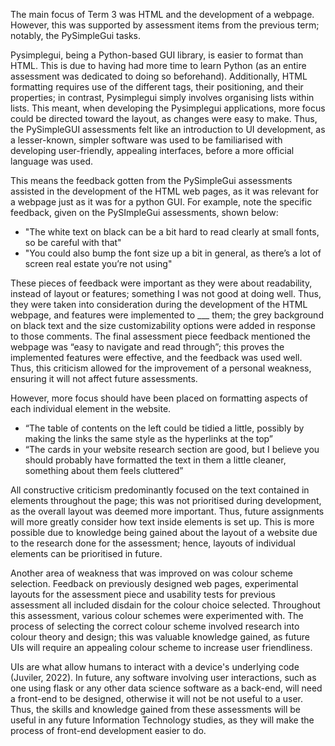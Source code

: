The main focus of Term 3 was HTML and the development of a webpage. However, this was supported by assessment items from the previous term; notably, the PySimpleGui tasks.

Pysimplegui, being a Python-based GUI library, is easier to format than HTML. This is due to having had more time to learn Python (as an entire assessment was dedicated to doing so beforehand). Additionally, HTML formatting requires use of the different tags, their positioning, and their properties; in contrast, Pysimplegui simply involves organising lists within lists. This meant, when developing the Pysimplegui applications, more focus could be directed toward the layout, as changes were easy to make. 
Thus, the PySimpleGUI assessments felt like an introduction to UI development, as a lesser-known, simpler software was used to be familiarised with developing user-friendly, appealing interfaces, before a more official language was used. 

This means the feedback gotten from the PySimpleGui assessments assisted in the development of the HTML web pages, as it was relevant for a webpage just as it was for a python GUI. For example, note the specific feedback, given on the PySImpleGui assessments, shown below:

- "The white text on black can be a bit hard to read clearly at small fonts, so be careful with that"
- "You could also bump the font size up a bit in general, as there’s a lot of screen real estate you’re not using"

These pieces of feedback were important as they were about readability, instead of layout or features; something I was not good at doing well. Thus, they were taken into consideration during the development of the HTML webpage, and features were implemented to ___ them; the grey background on black text and the size customizability options were added in response to those comments. The final assessment piece feedback mentioned the webpage was “easy to navigate and read through”; this proves the implemented features were effective, and the feedback was used well. 
Thus, this criticism allowed for the improvement of a personal weakness, ensuring it will not affect future assessments. 

However, more focus should have been placed on formatting aspects of each individual element in the website.

- “The table of contents on the left could be tidied a little, possibly by making the links the same style as the hyperlinks at the top”
- “The cards in your website research section are good, but I believe you should probably have formatted the text in them a little cleaner, something about them feels cluttered”

All constructive criticism predominantly focused on the text contained in elements throughout the page; this was not prioritised during development, as the overall layout was deemed more important. Thus, future assignments will more greatly consider how text inside elements is set up. This is more possible due to knowledge being gained about the layout of a website due to the research done for the assessment; hence, layouts of individual elements can be prioritised in future. 

Another area of weakness that was improved on was colour scheme selection. Feedback on previously designed web pages, experimental layouts for the assessment piece and usability tests for previous assessment all included disdain for the colour choice selected. Throughout this assessment, various colour schemes were experimented with. The process of selecting the correct colour scheme involved research into colour theory and design; this was valuable knowledge gained, as future UIs will require an appealing colour scheme to increase user friendliness.

UIs are what allow humans to interact with a device's underlying code (Juviler, 2022). In future, any software involving user interactions, such as one using flask or any other data science software as a back-end, will need a front-end to be designed, otherwise it will not be not useful to a user. Thus, the skills and knowledge gained from these assessments will be useful in any future Information Technology studies, as they will make the process of front-end development easier to do. 